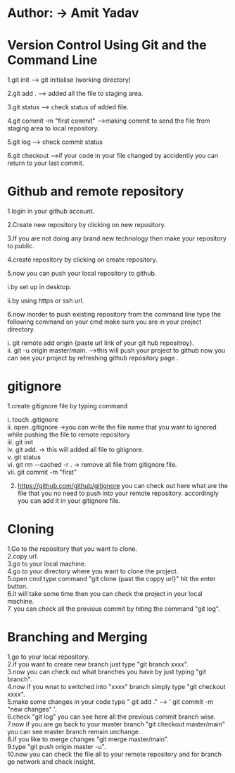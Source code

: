 # Author:  ->  Amit Yadav


#  Version Control Using Git and the Command Line


1.git init    --> git initialise  (working directory)

2.git add .   --> added all the file to staging area.

3.git status   --> check status of added file.

4.git commit -m "first commit"   -->making commit to send the file from staging area to local repository.

5.git log   --> check commit status

6.git checkout  -->if your code in your file changed by accidently you can return to your last commit.

# Github and remote repository


1.login in your github account.

2.Create new repository by clicking on new repository.

3.If you are not doing any brand new technology then make your repository to public.

4.create repository by clicking on create repository.

5.now you can push your local repository to github.
  
 <t> i.by set up in desktop.
  
 <t>ii.by using https or ssh url.

6.now inorder to push existing repository from the command line type the following command on your cmd make sure you are in your project directory.
 
   i. git remote add origin {paste url link of your git hub repositroy}.<br>
  ii. git -u origin master/main.   -->this will push your project to github now you can see your project by refreshing github repository page .<br>



# gitignore
 
1.create gitignore file by typing command
  
   i. touch .gitignore <br>
   ii. open .gitignore  ->you can write the file name that you want to ignored while pushing the file to remote repository <br>
   iii. git init <br>
   iv. git add. -> this will added all file to gitignore.<br>
   v. git status<br>
   vi. git rm --cached -r .  -> remove all file from gitignore file.<br>
   vii. git commit -m "first"

2. https://github.com/github/gitignore  you can check out here what are the file that you no need to push into your remote repository.
   accordingly you can add it in your gitignore file.
   
# Cloning

1.Go to the repository that you want to clone.<br>
2.copy url.<br>
3.go to your local machine.<br>
4.go to your directory where you want to clone the project.<br>
5.open cmd type command "git clone {past the coppy url}" hit the enter button.<br>
6.it will take some time then you can check the project in your local machine.<br>
7. you can check all the previous commit by hiting the command "git log".<br>

# Branching and Merging

1.go to your local repository.<br>
2.if you want to create new branch just type "git branch xxxx".<br>
3.now you can check out what branches you have by just typing "git branch".<br>
4.now if you wnat to switched into "xxxx" branch simply type "git checkout xxxx".<br>
5.make some changes in your code type " git add ." --> ' git commit -m "new changes" '.<br>
6.check "git  log" you can see here all the previous commit branch wise.<br>
7.now if you are go back to your master branch "git checkout master/main" you can see master branch remain unchange.<br>
8.if you like to merge changes "git merge master/main".<br>
9.type "git push origin master -u".<br>
10.now you can check the file all to your remote repository and for branch go network and check insight.<br>
